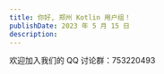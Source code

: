 ```yaml
---
title: 你好, 郑州 Kotlin 用户组！
publishDate: 2023 年 5 月 15 日
description: 
---
```


欢迎加入我们的 QQ 讨论群：753220493